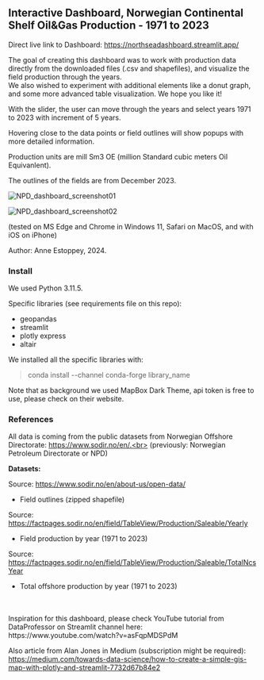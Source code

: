 ## Interactive Dashboard, Norwegian Continental Shelf Oil&Gas Production - 1971 to 2023
Direct live link to Dashboard: https://northseadashboard.streamlit.app/

The goal of creating this dashboard was to work with production data directly from the downloaded files (.csv and shapefiles), and visualize the field production through the years.<br>
We also wished to experiment with additional elements like a donut graph, and some more advanced table visualization. We hope you like it!<br>

With the slider, the user can move through the years and select years 1971 to 2023 with increment of 5 years.

Hovering close to the data points or field outlines will show popups with more detailed information.

Production units are mill Sm3 OE (million Standard cubic meters Oil Equivanlent).

The outlines of the fields are from December 2023.

![NPD_dashboard_screenshot01](https://github.com/AnneEstoppey/NorthSea_Dashboard/assets/35219455/7cd0be92-4c77-4672-b4ef-7e8f2e2b0cc3)

![NPD_dashboard_screenshot02](https://github.com/AnneEstoppey/NorthSea_Dashboard/assets/35219455/9f2a8f22-5c7b-4785-bc6c-bac62fb9226b)

(tested on MS Edge and Chrome in Windows 11, Safari on MacOS, and with iOS on iPhone)<br>

Author: Anne Estoppey, 2024.

### Install

We used Python 3.11.5.

Specific libraries (see requirements file on this repo):<br>
- geopandas
- streamlit
- plotly express
- altair

We installed all the specific libraries with:<br>
> conda install --channel conda-forge library_name

Note that as background we used MapBox Dark Theme, api token is free to use, please check on their website.


### References
All data is coming from the public datasets from Norwegian Offshore Directorate: https://www.sodir.no/en/.<br>
(previously: Norwegian Petroleum Directorate or NPD)

**Datasets:**

Source: https://www.sodir.no/en/about-us/open-data/
- Field outlines (zipped shapefile)

Source: https://factpages.sodir.no/en/field/TableView/Production/Saleable/Yearly<br>
- Field production by year (1971 to 2023)

Source: https://factpages.sodir.no/en/field/TableView/Production/Saleable/TotalNcsYear
- Total offshore production by year (1971 to 2023)

<br>
<br>
Inspiration for this dashboard, please check YouTube tutorial from DataProfessor on Streamlit channel here:<br>
https://www.youtube.com/watch?v=asFqpMDSPdM

Also article from Alan Jones in Medium (subscription might be required):<br>
https://medium.com/towards-data-science/how-to-create-a-simple-gis-map-with-plotly-and-streamlit-7732d67b84e2
